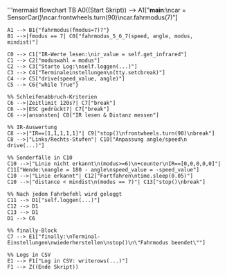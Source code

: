 '''mermaid
flowchart TB
    A0((Start Skript)) --> A1["__main__:\ncar = SensorCar()\ncar.frontwheels.turn(90)\ncar.fahrmodus(7)"]

    A1 --> B1{"fahrmodus(fmodus=7)?"}
    B1 -->|fmodus == 7| C0["fahrmodus_5_6_7(speed, angle, modus, mindist)"]

    C0 --> C1["IR-Werte lesen:\nir_value = self.get_infrared"]
    C1 --> C2["moduswahl = modus"]
    C2 --> C3["Starte Log:\nself.loggen(...)"]
    C3 --> C4["Terminaleinstellungen\n(tty.setcbreak)"]
    C4 --> C5["drive(speed_value, angle)"]
    C5 --> C6{"while True"}

    %% Schleifenabbruch-Kriterien
    C6 -->|Zeitlimit 120s?| C7["break"]
    C6 -->|ESC gedrückt?| C7["break"]
    C6 -->|ansonsten| C8["IR lesen & Distanz messen"]

    %% IR-Auswertung
    C8 -->|"IR==[1,1,1,1,1]"| C9["stop()\nfrontwheels.turn(90)\nbreak"]
    C8 -->|"Links/Rechts-Stufen"| C10["Anpassung angle/speed\n drive(...)"]

    %% Sonderfälle in C10
    C10 -->|"Linie nicht erkannt\n(modus>=6)\n+counter\nIR==[0,0,0,0,0]"| C11["Wende:\nangle = 180 - angle\nspeed_value = -speed_value"]
    C10 -->|"Linie erkannt"| C12["Fortfahren\ntime.sleep(0.05)"]
    C10 -->|"distance < mindist\n(modus == 7)"| C13["stop()\nbreak"]

    %% Nach jedem Fahrbefehl wird geloggt
    C11 --> D1["self.loggen(...)"]
    C12 --> D1
    C13 --> D1
    D1 --> C6

    %% finally-Block
    C7 --> E1["finally:\nTerminal-Einstellungen\nwiederherstellen\nstop()\n\"Fahrmodus beendet\""]

    %% Logs in CSV
    E1 --> F1["Log in CSV: writerows(...)"]
    F1 --> Z((Ende Skript))
